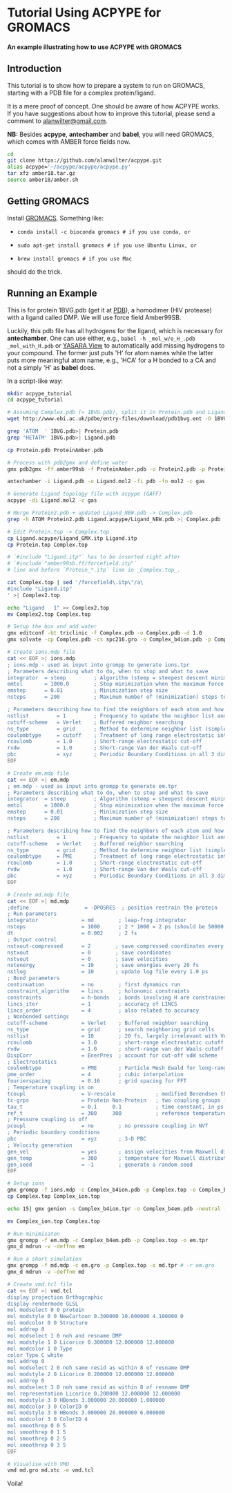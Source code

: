 # Tutorial Using ACPYPE for GROMACS

#### An example illustrating how to use ACPYPE with GROMACS


## Introduction

This tutorial is to show how to prepare a system to run on GROMACS, starting
with a PDB file for a complex protein/ligand.

It is a mere proof of concept. One should be aware of how ACPYPE works.
If you have suggestions about how to improve this tutorial, please send a
comment to alanwilter@gmail.com.

**NB:** Besides **acpype**, **antechamber** and **babel**, you will need GROMACS, which
comes with AMBER force fields now.


```bash
cd
git clone https://github.com/alanwilter/acpype.git
alias acpype='~/acpype/acpype/acpype.py'
tar xfz amber18.tar.gz
source amber18/amber.sh
```

## Getting GROMACS

Install [GROMACS](http://www.gromacs.org/).
Something like:

  * `conda install -c bioconda gromacs # if you use conda, or`

  * `sudo apt-get install gromacs # if you use Ubuntu Linux, or`

  * `brew install gromacs # if you use Mac`

should do the trick.

## Running an Example

This is for protein 1BVG.pdb (get it at [PDB](http://www.pdb.org)), a homodimer
(HIV protease) with a ligand called DMP. We will use force field Amber99SB.

Luckily, this pdb file has all hydrogens for the ligand, which is necessary for
**antechamber**. One can use either, e.g., `babel -h _mol_w/o_H_.pdb _mol_with_H.pdb`
or [YASARA View](http://www.yasara.org) to automatically add missing hydrogens to
your compound. The former just puts 'H' for atom names while the latter puts
more meaningful atom name, e.g., 'HCA' for a H bonded to a CA and not a simply
'H' as **babel** does.

In a script-like way:
```bash
mkdir acpype_tutorial
cd acpype_tutorial

# Assuming Complex.pdb (= 1BVG.pdb), split it in Protein.pdb and Ligand.pdb
wget http://www.ebi.ac.uk/pdbe/entry-files/download/pdb1bvg.ent -O 1BVG.pdb

grep 'ATOM  ' 1BVG.pdb>| Protein.pdb
grep 'HETATM' 1BVG.pdb>| Ligand.pdb

cp Protein.pdb ProteinAmber.pdb

# Process with pdb2gmx and define water
gmx pdb2gmx -ff amber99sb -f ProteinAmber.pdb -o Protein2.pdb -p Protein.top -water spce -ignh

antechamber -i Ligand.pdb -o Ligand.mol2 -fi pdb -fo mol2 -c gas

# Generate Ligand topology file with acpype (GAFF)
acpype -di Ligand.mol2 -c gas

# Merge Protein2.pdb + updated Ligand_NEW.pdb -> Complex.pdb
grep -h ATOM Protein2.pdb Ligand.acpype/Ligand_NEW.pdb >| Complex.pdb

# Edit Protein.top -> Complex.top
cp Ligand.acpype/Ligand_GMX.itp Ligand.itp
cp Protein.top Complex.top

# `#include "Ligand.itp"` has to be inserted right after
# `#include "amber99sb.ff/forcefield.itp"`
# line and before `Protein_*.itp` line in _Complex.top_.

cat Complex.top | sed '/forcefield\.itp\"/a\
#include "Ligand.itp"
' >| Complex2.top

echo "Ligand   1" >> Complex2.top
mv Complex2.top Complex.top

# Setup the box and add water
gmx editconf -bt triclinic -f Complex.pdb -o Complex.pdb -d 1.0
gmx solvate -cp Complex.pdb -cs spc216.gro -o Complex_b4ion.pdb -p Complex.top

# Create ions.mdp file
cat << EOF >| ions.mdp
; ions.mdp - used as input into grompp to generate ions.tpr
; Parameters describing what to do, when to stop and what to save
integrator  = steep         ; Algorithm (steep = steepest descent minimization)
emtol       = 1000.0        ; Stop minimization when the maximum force < 1000.0 kJ/mol/nm
emstep      = 0.01          ; Minimization step size
nsteps      = 200           ; Maximum number of (minimization) steps to perform

; Parameters describing how to find the neighbors of each atom and how to calculate the interactions
nstlist         = 1         ; Frequency to update the neighbor list and long range forces
cutoff-scheme   = Verlet    ; Buffered neighbor searching
ns_type         = grid      ; Method to determine neighbor list (simple, grid)
coulombtype     = cutoff    ; Treatment of long range electrostatic interactions
rcoulomb        = 1.0       ; Short-range electrostatic cut-off
rvdw            = 1.0       ; Short-range Van der Waals cut-off
pbc             = xyz       ; Periodic Boundary Conditions in all 3 dimensions
EOF

# Create em.mdp file
cat << EOF >| em.mdp
; em.mdp - used as input into grompp to generate em.tpr
; Parameters describing what to do, when to stop and what to save
integrator  = steep         ; Algorithm (steep = steepest descent minimization)
emtol       = 1000.0        ; Stop minimization when the maximum force < 1000.0 kJ/mol/nm
emstep      = 0.01          ; Minimization step size
nsteps      = 200           ; Maximum number of (minimization) steps to perform (should be 50000)

; Parameters describing how to find the neighbors of each atom and how to calculate the interactions
nstlist         = 1         ; Frequency to update the neighbor list and long range forces
cutoff-scheme   = Verlet    ; Buffered neighbor searching
ns_type         = grid      ; Method to determine neighbor list (simple, grid)
coulombtype     = PME       ; Treatment of long range electrostatic interactions
rcoulomb        = 1.0       ; Short-range electrostatic cut-off
rvdw            = 1.0       ; Short-range Van der Waals cut-off
pbc             = xyz       ; Periodic Boundary Conditions in all 3 dimensions
EOF

# Create md.mdp file
cat << EOF >| md.mdp
;define                  = -DPOSRES  ; position restrain the protein
; Run parameters
integrator              = md        ; leap-frog integrator
nsteps                  = 1000      ; 2 * 1000 = 2 ps (should be 50000: 100 ps)
dt                      = 0.002     ; 2 fs
; Output control
nstxout-compressed      = 2        ; save compressed coordinates every 20 fs
nstxout                 = 0        ; save coordinates
nstvout                 = 0        ; save velocities
nstenergy               = 10       ; save energies every 20 fs
nstlog                  = 10       ; update log file every 1.0 ps
; Bond parameters
continuation            = no        ; first dynamics run
constraint_algorithm    = lincs     ; holonomic constraints
constraints             = h-bonds   ; bonds involving H are constrained
lincs_iter              = 1         ; accuracy of LINCS
lincs_order             = 4         ; also related to accuracy
; Nonbonded settings
cutoff-scheme           = Verlet    ; Buffered neighbor searching
ns_type                 = grid      ; search neighboring grid cells
nstlist                 = 10        ; 20 fs, largely irrelevant with Verlet
rcoulomb                = 1.0       ; short-range electrostatic cutoff (in nm)
rvdw                    = 1.0       ; short-range van der Waals cutoff (in nm)
DispCorr                = EnerPres  ; account for cut-off vdW scheme
; Electrostatics
coulombtype             = PME       ; Particle Mesh Ewald for long-range electrostatics
pme_order               = 4         ; cubic interpolation
fourierspacing          = 0.16      ; grid spacing for FFT
; Temperature coupling is on
tcoupl                  = V-rescale             ; modified Berendsen thermostat
tc-grps                 = Protein Non-Protein   ; two coupling groups - more accurate
tau_t                   = 0.1     0.1           ; time constant, in ps
ref_t                   = 300     300           ; reference temperature, one for each group, in K
; Pressure coupling is off
pcoupl                  = no        ; no pressure coupling in NVT
; Periodic boundary conditions
pbc                     = xyz       ; 3-D PBC
; Velocity generation
gen_vel                 = yes       ; assign velocities from Maxwell distribution
gen_temp                = 300       ; temperature for Maxwell distribution
gen_seed                = -1        ; generate a random seed
EOF

# Setup ions
gmx grompp -f ions.mdp -c Complex_b4ion.pdb -p Complex.top -o Complex_b4ion.tpr
cp Complex.top Complex_ion.top

echo 15| gmx genion -s Complex_b4ion.tpr -o Complex_b4em.pdb -neutral -conc 0.15 -p Complex_ion.top

mv Complex_ion.top Complex.top

# Run minimisaton
gmx grompp -f em.mdp -c Complex_b4em.pdb -p Complex.top -o em.tpr
gmx_d mdrun -v -deffnm em

# Run a short simulation
gmx grompp -f md.mdp -c em.gro -p Complex.top -o md.tpr # -r em.gro
gmx_d mdrun -v -deffnm md

# Create vmd.tcl file
cat << EOF >| vmd.tcl
display projection Orthographic
display rendermode GLSL
mol modselect 0 0 protein
mol modstyle 0 0 NewCartoon 0.300000 10.000000 4.100000 0
mol modcolor 0 0 Structure
mol addrep 0
mol modselect 1 0 noh and resname DMP
mol modstyle 1 0 Licorice 0.300000 12.000000 12.000000
mol modcolor 1 0 Type
color Type C white
mol addrep 0
mol modselect 2 0 noh same resid as within 8 of resname DMP
mol modstyle 2 0 Licorice 0.200000 12.000000 12.000000
mol addrep 0
mol modselect 3 0 noh same resid as within 8 of resname DMP
mol representation Licorice 0.200000 12.000000 12.000000
mol modstyle 3 0 HBonds 3.000000 20.000000 1.000000
mol modcolor 3 0 ColorID 0
mol modstyle 3 0 HBonds 3.000000 20.000000 6.000000
mol modcolor 3 0 ColorID 4
mol smoothrep 0 0 5
mol smoothrep 0 1 5
mol smoothrep 0 2 5
mol smoothrep 0 3 5
EOF

# Visualise with VMD
vmd md.gro md.xtc -e vmd.tcl
```

Voila!
